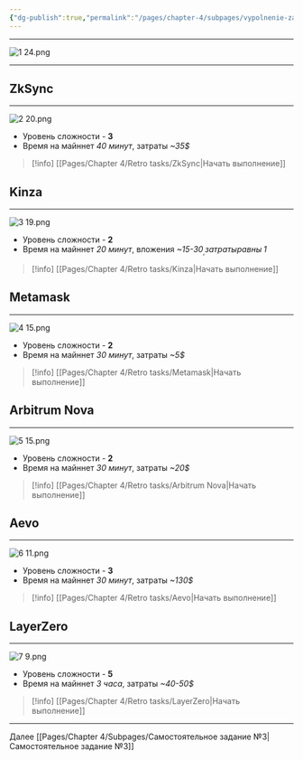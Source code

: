 ```yaml
---
{"dg-publish":true,"permalink":"/pages/chapter-4/subpages/vypolnenie-zadanij-aktualnyh-majnetov/"}
---
```



---

![1 24.png](/img/user/Images/1%2024.png)

---

## ZkSync
---
  
![2 20.png](/img/user/Images/2%2020.png)

* Уровень сложности - **3**
* Время на майннет _40 минут_, затраты _~35$_

> [!info] [[Pages/Chapter 4/Retro tasks/ZkSync\|Начать выполнение]]

## Kinza
---

![3 19.png](/img/user/Images/3%2019.png)

* Уровень сложности - **2**
* Время на майннет _20 минут_, вложения _~15-30$_, затраты равны  _~1$_

> [!info] [[Pages/Chapter 4/Retro tasks/Kinza\|Начать выполнение]]

## Metamask
---

![4 15.png](/img/user/Images/4%2015.png)

* Уровень сложности - **2**
* Время на майннет _30 минут_, затраты _~5$_

> [!info] [[Pages/Chapter 4/Retro tasks/Metamask\|Начать выполнение]]

## Arbitrum Nova
---

![5 15.png](/img/user/Images/5%2015.png)

* Уровень сложности - **2**
* Время на майннет _30 минут_, затраты _~20$_

> [!info] [[Pages/Chapter 4/Retro tasks/Arbitrum Nova\|Начать выполнение]]

## Aevo
---

![6 11.png](/img/user/Images/6%2011.png)

* Уровень сложности - **3**
* Время на майннет _30 минут_, затраты _~130$_

> [!info] [[Pages/Chapter 4/Retro tasks/Aevo\|Начать выполнение]]

## LayerZero
---

![7 9.png](/img/user/Images/7%209.png)

* Уровень сложности - **5**
* Время на майннет _3 часа_, затраты _~40-50$_

> [!info] [[Pages/Chapter 4/Retro tasks/LayerZero\|Начать выполнение]]

---

Далее [[Pages/Chapter 4/Subpages/Самостоятельное задание №3\|Самостоятельное задание №3]]